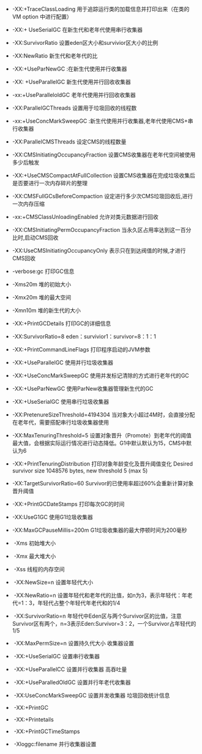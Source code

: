 -  -XX:+TraceClassLoading	用于追踪运行类的加载信息并打印出来（在类的VM option 中进行配置）
-  -XX:+ UseSerialGC	在新生代和老年代使用串行收集器
-  -XX:SurvivorRatio	设置eden区大小和survivior区大小的比例
-  -XX:NewRatio	新生代和老年代的比
-  -XX:+UseParNewGC	:在新生代使用并行收集器
-  -XX: +UseParallelGC 	新生代使用并行回收收集器
-  -xx:+UseParalleloldGC 	老年代使用并行回收收集器
-  -XX:ParallelGCThreads 	设置用于垃圾回收的线程数
-  -xx:+UseConcMarkSweepGC	:新生代使用并行收集器,老年代使用CMS+串行收集器
-  -XX:ParallelCMSThreads 	设定CMS的线程数量
-  -XX:CMSInitiatingOccupancyFraction 	设置CMS收集器在老年代空间被使用多少后触发
-  -XX:+UseCMSCompactAtFulICollection 	设置CMS收集器在完成垃圾收集后是否要进行一次内存碎片的整理
-  -XX:CMSFullGCsBeforeCompaction 	设定进行多少次CMS垃圾回收后,进行一次内存压缩
-  -xx:+CMSClassUnloadingEnabled 	允许对类元数据进行回收
-  -XX:CMSInitiatingPermOccupancyFraction 	当永久区占用率达到这一百分比时,启动CMS回收
-  -XX:UseCMSInitiatingOccupancyOnly 	表示只在到达阀值的时候,才进行CMS回收 
-  -verbose:gc	打印GC信息	
-  -Xms20m	堆的初始大小
-  -Xmx20m	堆的最大空间
-  -Xmn10m	堆的新生代的大小
-  -XX:+PrintGCDetails	打印GC的详细信息
-  -XX:SurvivorRatio=8	eden：survivior1：survivor=8：1：1
-  -XX:+PrintCommandLineFlags	打印程序启动的JVM参数
-  -XX:+UseParallelGC 使用并行垃圾收集器
-  -XX:+UseConcMarkSweepGC	使用并发标记清除的方式进行老年代的GC
-  -XX:+UseParNewGC	使用ParNew收集器管理新生代的GC

- -XX:+UseSerialGC	使用串行垃圾收集器

- -XX:PretenureSizeThreshold=4194304	当对象大小超过4M时，会直接分配在老年代，需要搭配串行垃圾收集器使用

- -XX:MaxTenuringThreshold=5	设置对象晋升（Promote）到老年代的阈值最大值，会根据实际运行情况进行动态降低。G1中默认默认为15，CMS中默认为6

- -XX:+PrintTenuringDistribution	打印对象年龄变化及晋升阈值变化 Desired survivor size 1048576 bytes, new threshold 5 (max 5)

- -XX:TargetSurvivorRatio=60	Survivor的已使用率超过60%会重新计算对象晋升阈值

- -XX:+PrintGCDateStamps	打印每次GC的时间

- -XX:UseG1GC	使用G1垃圾收集器

- -XX:MaxGCPauseMillis=200m	G1垃圾收集器的最大停顿时间为200毫秒

- ​    -Xms  初始堆大小
- ​    -Xmx  最大堆大小
- ​    -Xss  线程的内存空间
- ​    -XX:NewSize=n 设置年轻代大小
- ​    -XX:NewRatio=n 设置年轻代和老年代的比值，如n为3，表示年轻代：年老代=1：3，年轻代占整个年轻代年老代和的1/4
- ​    -XX:SurvivorRatio=n  年轻代中Eden区与两个Survivor区的比值，注意Survivor区有两个，n=3表示Eden:Survivor=3：2，一个Survivor占年轻代的1/5
- ​    -XX:MaxPermSize=n 设置持久代大小 收集器设置
- ​    -XX:+UseSerialGC    设置串行收集器 
- ​    -XX:+UseParallelCC  设置并行收集器  高吞吐量
- ​    -XX:+UseParalledOldGC   设置并行年老代收集器
- ​    -XX:UseConcMarkSweepGC  设置并发收集器 垃圾回收统计信息
- ​    -XX:+PrintGC
- ​    -XX:+Printetails
- ​    -XX:+PrintGCTimeStamps
- ​    -Xloggc:filename    并行收集器设置